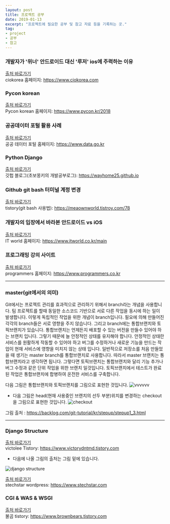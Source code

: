 ```yaml
---
layout: post
title: 프로젝트 공부
date: 2019-01-13
excerpt: "프로젝트에 필요한 공부 및 참고 자료 등을 기록하는 곳."
tag:
- project
- 공부
- 참고
---
```


### 개발자가 '위너' 안드로이드 대신 '루저' ios에 주력하는 이유
[출처 바로가기](https://www.ciokorea.com/news/37433)<br>
ciokorea 홈페이지: <https://www.ciokorea.com>

### Pycon korean
[출처 바로가기](https://www.pycon.kr/2018/program/list)<br>
Pycon korean 홈페이지: <https://www.pycon.kr/2018>

### 공공데이터 포털 활용 사례
[출처 바로가기](https://www.data.go.kr/useCase/exam/index.do)<br>
공공 데이터 포털 홈페이지: <https://www.data.go.kr>

### Python Django
[출처 바로가기](https://tutorial.djangogirls.org/ko/django)<br>
깃헙 블로그(초보몽키의 개발공부로그): <https://wayhome25.github.io>

### Github git bash 터미널 계정 변경
[출처 바로가기](https://meaownworld.tistory.com/78)<br>
tistory(git bash 사용법): <https://meaownworld.tistroy.com/78>

### 개발자의 입장에서 바라본 안드로이드 vs iOS
[출처 바로가기](https://www.itworld.co.kr/print/70216)<br>
IT world 홈페이지: <https://www.itworld.co.kr/main>

### 프로그래밍 강의 사이트
[출처 바로가기](https://www.programmers.co.kr)<br>
programmers 홈페이지: <https://www.programmers.co.kr>

<hr>

### master(git에서의 의미)

Git에서는 프로젝트 관리를 효과적으로 관리하기 위해서 branch라는 개념을 사용합니다.
팀 프로젝트를 할때 동일한 소스코드 기반으로 서로 다른 작업을 동시에 하는 일이 발생합니다.
이렇게 독립적인 작업을 위한 개념이 branch입니다. 
필요에 의해 만들어진 각각의 branch들은 서로 영향을 주지 않습니다.
그리고 branch에는 통합브랜치와 토픽브랜치가 있습니다. 
통합브랜치는 언제든지 배포할 수 있는 버전을 만들수 있어야 하는 브랜치 입니다.
그렇기 때문에 늘 안정적인 상태를 유지해야 합니다.
안정적인 상태란 서비스를 원활하게 작동할 수 있어야 하고 버그를 수정하거나 새로운 기능을 만드는 작업이
현재 서비스에 영향을 미치지 않는 상태 입니다. 
일반적으로 저장소를 처음 만들었을 때 생기는 master branch를 통합브랜치로 사용합니다. 
따라서 master 브랜치는 통합브랜치라고 생각하면 됩니다. 
그렇다면 토픽브랜치는 통합브랜치와 달리 기능 추가나 버그 수정과 같은 단위 작업을 위한 브랜치 일것입니다.
토픽브랜치에서 테스트가 완료된 작업은 통합브랜치에 합병하여 온전한 서비스를 구축합니다. 

다음 그림은 통합브랜치와 토픽브랜치를 그림으로 표현한 것입니다.
![vvvvvv](https://user-images.githubusercontent.com/33630505/51373209-03adee80-1b43-11e9-9e40-ae10d77129be.JPG)
* 다음 그림은 head(현재 사용중인 브랜치의 선두 부분)위치를 변경하는 checkout을 그림으로 표현한 것입니다.
![checkout](https://user-images.githubusercontent.com/33630505/51373843-82eff200-1b44-11e9-99ec-72fef8dc27b2.JPG)

그림 출처 : <https://backlog.com/git-tutorial/kr/stepup/stepup1_3.html>

<hr>

### Django Structure 
[출처 바로가기](https://www.victorydntmd.tistory.com/258)<br>
victolee Tistory: <https://www.victorydntmd.tistory.com>

* 다음에 나올 그림의 출처는 그림 밑에 있습니다. 

![django structure](https://user-images.githubusercontent.com/33630505/51454555-a4412000-1d88-11e9-9b8d-f1d279cdac6e.JPG)

[출처 바로가기](https://www.stechstar.com/user/wordpress/python-django-개요-다이어그램)<br>
stechstar wordpress: <https://www.stechstar.com>

### CGI & WAS & WSGI
[출처 바로가기](https://www.brownbears.tistory.com/350)<br>
불곰 tistory: <https://www.brownbears.tistory.com>


